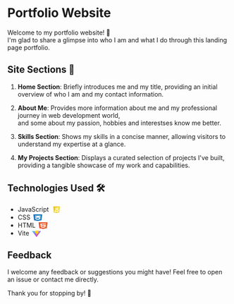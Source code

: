 # Portfolio Website

Welcome to my portfolio website! 🚀 <br>
I'm glad to share a glimpse into who I am and what I do through this landing page portfolio.

## Site Sections 📃

1. **Home Section**: Briefly introduces me and my title, providing an initial
   overview of who I am and my contact information.

2. **About Me**: Provides more information about me and my professional journey in web development world, <br>
   and some about my passion, hobbies and interestses know me better.

3. **Skills Section**: Shows my skills in a concise manner, allowing visitors to
   understand my expertise at a glance.

4. **My Projects Section**: Displays a curated selection of projects I've built,
   providing a tangible showcase of my work and capabilities.

## Technologies Used 🛠️

- JavaScript <img src="./public/icons/javascript-2.svg" style="width: 15px;height: 15px; transform: translate(6px, 3px)">
- CSS <img src="./public/icons/css.svg" style="width: 20px;height: 15px; transform: translate(3px, 3px)">
- HTML <img src="./public/icons/html.svg" style="width: 20px;height: 15px; transform: translate(3px, 3px)">
- Vite <img src="./public/icons/vite.svg" style="width: 20px;height: 15px; transform: translate(3px, 3px)">

## Feedback

I welcome any feedback or suggestions you might have! Feel free to open an issue
or contact me directly.

Thank you for stopping by! 🌟
